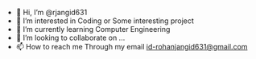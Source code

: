 - 👋 Hi, I’m @rjangid631
- 👀 I’m interested in Coding or Some interesting project 
- 🌱 I’m currently learning Computer Engineering
- 💞️ I’m looking to collaborate on ...
- 📫 How to reach me Through my email id-rohanjangid631@gmail.com

<!---
rjangid631/rjangid631 is a ✨ special ✨ repository because its `README.md` (this file) appears on your GitHub profile.
You can click the Preview link to take a look at your changes.
--->
